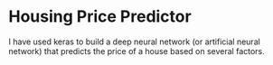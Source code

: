 # Housing Price Predictor
 I have used keras to build a deep neural network (or artificial neural network) that predicts the price of a house based on several factors.
